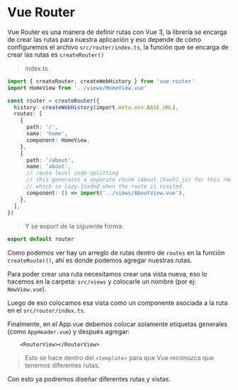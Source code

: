 # Vue Router

Vue Router es una manera de definir rutas con Vue 3, la librería se encarga de crear las rutas para nuestra aplicación y eso depende de cómo configuremos el archivo `src/router/index.ts`, la función que se encarga de crear las rutas es `createRouter()`

> index.ts

```typescript
import { createRouter, createWebHistory } from 'vue-router'
import HomeView from '../views/HomeView.vue'

const router = createRouter({
  history: createWebHistory(import.meta.env.BASE_URL),
  routes: [
    {
      path: '/',
      name: 'home',
      component: HomeView,
    },
    {
      path: '/about',
      name: 'about',
      // route level code-splitting
      // this generates a separate chunk (About.[hash].js) for this route
      // which is lazy-loaded when the route is visited.
      component: () => import('../views/AboutView.vue'),
    },
  ],
})
```

> Y se export de la siguiente forma:

```typescript
export default router
```

Como podemos ver hay un arreglo de rutas dentro de `routes` en la función `createRouter()`, ahí es donde podemos agregar nuestras rutas.

Para poder crear una ruta necesitamos crear una vista nueva, eso lo hacemos en la carpeta:
`src/views` y colocarle un nombre (por ej: `NewView.vue`).

Luego de eso colocamos esa vista como un componente asociada a la ruta en el `src/router/index.ts`.

Finalmente, en el App.vue debemos colocar solamente etiquetas generales (como `AppHeader.vue`) y después agregar:

```vue
    <RouterView></RouterView>
```

> Esto se hace dentro del `<template>` para que Vue reconozca que tenemos diferentes rutas.

Con esto ya podremos diseñar diferentes rutas y vistas.
